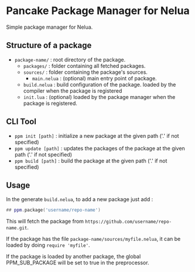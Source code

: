 Pancake Package Manager for Nelua
=================================


Simple package manager for Nelua.


Structure of a package
----------------------

 - `package-name/` : root directory of the package.
   - `packages/` : folder containing all fetched packages.
   - `sources/` : folder containing the package's sources.
     - `main.nelua` : (optional) main entry point of package.
   - `build.nelua` : build configuration of the package. loaded by the compiler when the package is registered
   - `init.lua` : (optional) loaded by the package manager when the package is registered.


CLI Tool
--------

 - `ppm init [path]` : initialize a new package at the given path ('.' if not specified)
 - `ppm update [path]` : updates the packages of the package at the given path ('.' if not specified)
 - `ppm build [path]` : build the package at the given path ('.' if not specified)


Usage
-----


In the generate `build.nelua`, to add a new package just add :

```lua
## ppm.package('username/repo-name')
```

This will fetch the package from `https://github.com/username/repo-name.git`.

If the package has the file `package-name/sources/myfile.nelua`, it can be loaded by doing `require 'myfile'`.

If the package is loaded by another package, the global PPM_SUB_PACKAGE will be set to true in the preprocessor.
